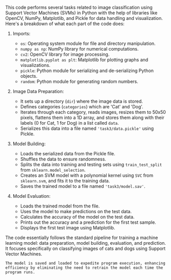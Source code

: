 This code performs several tasks related to image classification using Support Vector Machines (SVMs) in Python with the help of libraries like OpenCV, NumPy, Matplotlib, and Pickle for data handling and visualization. Here's a breakdown of what each part of the code does:

1. Imports: 
   - `os`: Operating system module for file and directory manipulation.
   - `numpy as np`: NumPy library for numerical computations.
   - `cv2`: OpenCV library for image processing.
   - `matplotlib.pyplot as plt`: Matplotlib for plotting graphs and visualizations.
   - `pickle`: Python module for serializing and de-serializing Python objects.
   - `random`: Python module for generating random numbers.

2. Image Data Preparation:
   - It sets up a directory (`dir`) where the image data is stored.
   - Defines categories (`categories`) which are 'Cat' and 'Dog'.
   - Iterates through each category, reads images, resizes them to 50x50 pixels, flattens them into a 1D array, and stores them along with their labels (0 for Cat, 1 for Dog) in a list called `data`.
   - Serializes this data into a file named `'task3/data.pickle'` using Pickle.

3. Model Building:
   - Loads the serialized data from the Pickle file.
   - Shuffles the data to ensure randomness.
   - Splits the data into training and testing sets using `train_test_split` from `sklearn.model_selection`.
   - Creates an SVM model with a polynomial kernel using `SVC` from `sklearn.svm`, and fits it to the training data.
   - Saves the trained model to a file named `'task3/model.sav'`.

4. Model Evaluation:
   - Loads the trained model from the file.
   - Uses the model to make predictions on the test data.
   - Calculates the accuracy of the model on the test data.
   - Prints out the accuracy and a prediction for the first test sample.
   - Displays the first test image using Matplotlib.

The code essentially follows the standard pipeline for training a machine learning model: data preparation, model building, evaluation, and prediction. It focuses specifically on classifying images of cats and dogs using Support Vector Machines.

`The model is saved and loaded to expedite program execution, enhancing efficiency by eliminating the need to retrain the model each time the program runs.`
